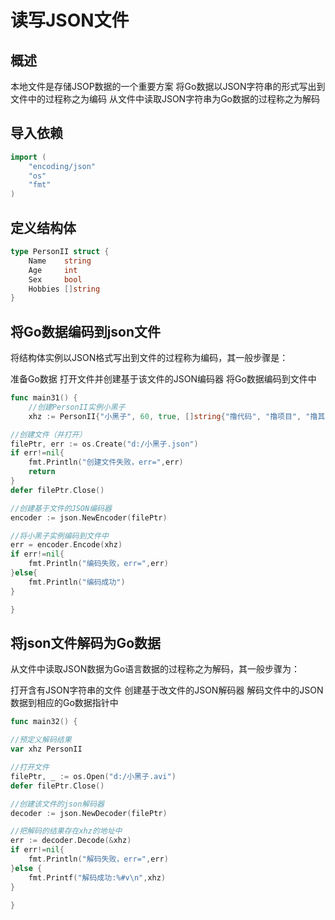 # 读写JSON文件

## 概述

本地文件是存储JSOP数据的一个重要方案
将Go数据以JSON字符串的形式写出到文件中的过程称之为编码
从文件中读取JSON字符串为Go数据的过程称之为解码

## 导入依赖

```go
import (
    "encoding/json"
    "os"
    "fmt"
)
```

## 定义结构体

```go
type PersonII struct {
    Name    string
    Age     int
    Sex     bool
    Hobbies []string
}
```

## 将Go数据编码到json文件 

将结构体实例以JSON格式写出到文件的过程称为编码，其一般步骤是：

准备Go数据
打开文件并创建基于该文件的JSON编码器
将Go数据编码到文件中

```go
func main31() {
    //创建PersonII实例小黑子
    xhz := PersonII{"小黑子", 60, true, []string{"撸代码", "撸项目", "撸其它的"}}

//创建文件（并打开）
filePtr, err := os.Create("d:/小黑子.json")
if err!=nil{
    fmt.Println("创建文件失败，err=",err)
    return
}
defer filePtr.Close()

//创建基于文件的JSON编码器
encoder := json.NewEncoder(filePtr)

//将小黑子实例编码到文件中
err = encoder.Encode(xhz)
if err!=nil{
    fmt.Println("编码失败，err=",err)
}else{
    fmt.Println("编码成功")
}

}
```

## 将json文件解码为Go数据 

从文件中读取JSON数据为Go语言数据的过程称之为解码，其一般步骤为：

打开含有JSON字符串的文件
创建基于改文件的JSON解码器
解码文件中的JSON数据到相应的Go数据指针中

```go
func main32() {

//预定义解码结果
var xhz PersonII

//打开文件
filePtr, _ := os.Open("d:/小黑子.avi")
defer filePtr.Close()

//创建该文件的json解码器
decoder := json.NewDecoder(filePtr)

//把解码的结果存在xhz的地址中
err := decoder.Decode(&xhz)
if err!=nil{
    fmt.Println("解码失败，err=",err)
}else {
    fmt.Printf("解码成功:%#v\n",xhz)
}

}
```


